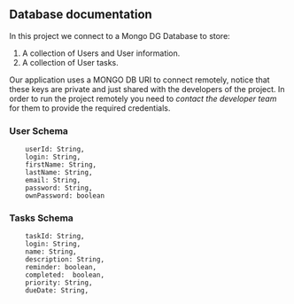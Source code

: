 ## Database documentation

In this project we connect to a Mongo DG Database to store:

1. A collection of Users and User information.
2. A collection of User tasks.

Our application uses a MONGO DB URI to connect remotely, notice that these keys are private and just shared with the developers of the project. In order to run the project remotely you need to *contact the developer team* for them to provide the required credentials.

### User Schema

````
    userId: String,
    login: String,
    firstName: String,
    lastName: String,
    email: String,
    password: String,
    ownPassword: boolean
````

### Tasks Schema

````
    taskId: String,
    login: String,
    name: String,
    description: String,
    reminder: boolean,
    completed:  boolean,
    priority: String,
    dueDate: String,
````

